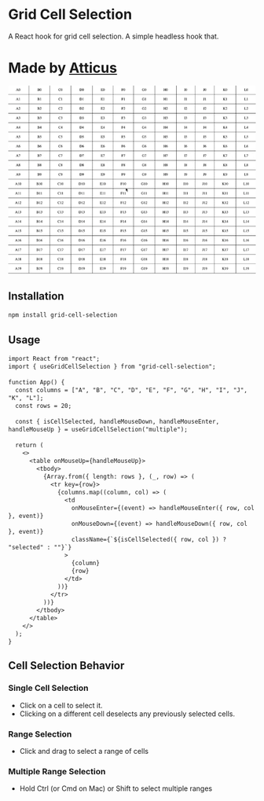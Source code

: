 # Grid Cell Selection

A React hook for grid cell selection. A simple headless hook that.

# Made by [Atticus](https://atticusthomson.com)

![Grid Cell Selection](https://github.com/attithom/grid-cell-selection/blob/main/example.gif)

## Installation

```bash
npm install grid-cell-selection
```

## Usage

```tsx
import React from "react";
import { useGridCellSelection } from "grid-cell-selection";

function App() {
  const columns = ["A", "B", "C", "D", "E", "F", "G", "H", "I", "J", "K", "L"];
  const rows = 20;

  const { isCellSelected, handleMouseDown, handleMouseEnter, handleMouseUp } = useGridCellSelection("multiple");

  return (
    <>
      <table onMouseUp={handleMouseUp}>
        <tbody>
          {Array.from({ length: rows }, (_, row) => (
            <tr key={row}>
              {columns.map((column, col) => (
                <td
                  onMouseEnter={(event) => handleMouseEnter({ row, col }, event)}
                  onMouseDown={(event) => handleMouseDown({ row, col }, event)}
                  className={`${isCellSelected({ row, col }) ? "selected" : ""}`}
                >
                  {column}
                  {row}
                </td>
              ))}
            </tr>
          ))}
        </tbody>
      </table>
    </>
  );
}
```

## Cell Selection Behavior

### Single Cell Selection

- Click on a cell to select it.
- Clicking on a different cell deselects any previously selected cells.

### Range Selection

- Click and drag to select a range of cells

### Multiple Range Selection

- Hold Ctrl (or Cmd on Mac) or Shift to select multiple ranges
